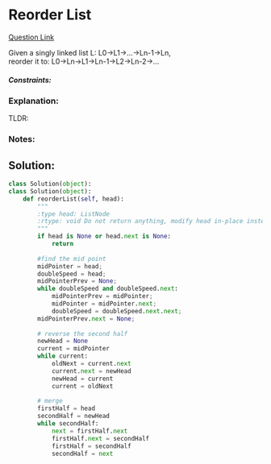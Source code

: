 # Reorder List  

[Question Link](https://leetcode.com/problems/reorder-list/)  

Given a singly linked list L: L0→L1→…→Ln-1→Ln,  
reorder it to: L0→Ln→L1→Ln-1→L2→Ln-2→… 

##### Constraints:

### Explanation:
TLDR: 

### Notes:


## Solution:
```Python
class Solution(object):
class Solution(object):
    def reorderList(self, head):
        """
        :type head: ListNode
        :rtype: void Do not return anything, modify head in-place instead.
        """
        if head is None or head.next is None:
            return
        
        #find the mid point
        midPointer = head;
        doubleSpeed = head;
        midPointerPrev = None;
        while doubleSpeed and doubleSpeed.next:
            midPointerPrev = midPointer;
            midPointer = midPointer.next;
            doubleSpeed = doubleSpeed.next.next;
        midPointerPrev.next = None;
        
        # reverse the second half
        newHead = None
        current = midPointer
        while current:
            oldNext = current.next
            current.next = newHead
            newHead = current
            current = oldNext
        
        # merge
        firstHalf = head
        secondHalf = newHead
        while secondHalf:
            next = firstHalf.next
            firstHalf.next = secondHalf
            firstHalf = secondHalf
            secondHalf = next
        
```